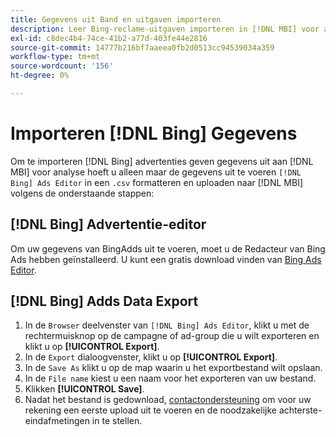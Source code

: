 ```yaml
---
title: Gegevens uit Band en uitgaven importeren
description: Leer Bing-reclame-uitgaven importeren in [!DNL MBI] voor analyse.
exl-id: c8dec4b4-74ce-41b2-a77d-403fe44e2816
source-git-commit: 14777b216bf7aaeea0fb2d0513cc94539034a359
workflow-type: tm+mt
source-wordcount: '156'
ht-degree: 0%

---
```


# Importeren [!DNL Bing] Gegevens

Om te importeren [!DNL Bing] advertenties geven gegevens uit aan [!DNL MBI] voor analyse hoeft u alleen maar de gegevens uit te voeren `[!DNL Bing] Ads Editor` in een `.csv` formatteren en uploaden naar [!DNL MBI] volgens de onderstaande stappen:

## [!DNL Bing] Advertentie-editor

Om uw gegevens van BingAdds uit te voeren, moet u de Redacteur van Bing Ads hebben geïnstalleerd. U kunt een gratis download vinden van [Bing Ads Editor](https://about.ads.microsoft.com/en-us/solutions/tools/editor).

## [!DNL Bing] Adds Data Export

1. In de `Browser` deelvenster van `[!DNL Bing] Ads Editor`, klikt u met de rechtermuisknop op de campagne of ad-group die u wilt exporteren en klikt u op **[!UICONTROL Export]**.
1. In de `Export` dialoogvenster, klikt u op **[!UICONTROL Export]**.
1. In de `Save As` klikt u op de map waarin u het exportbestand wilt opslaan.
1. In de `File name` kiest u een naam voor het exporteren van uw bestand.
1. Klikken **[!UICONTROL Save]**.
1. Nadat het bestand is gedownload,  [contactondersteuning](https://experienceleague.adobe.com/docs/commerce-knowledge-base/kb/troubleshooting/miscellaneous/mbi-service-policies.html?lang=en) om voor uw rekening een eerste upload uit te voeren en de noodzakelijke achterste-eindafmetingen in te stellen.
